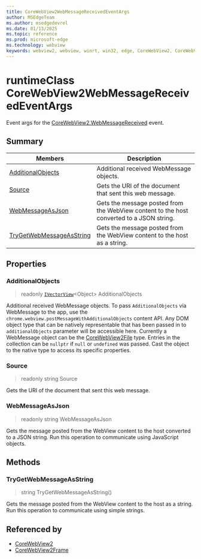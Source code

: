```yaml
---
title: CoreWebView2WebMessageReceivedEventArgs
author: MSEdgeTeam
ms.author: msedgedevrel
ms.date: 01/13/2025
ms.topic: reference
ms.prod: microsoft-edge
ms.technology: webview
keywords: webview2, webview, winrt, win32, edge, CoreWebView2, CoreWebView2Controller, browser control, edge html, CoreWebView2WebMessageReceivedEventArgs
---
```


# runtimeClass CoreWebView2WebMessageReceivedEventArgs



Event args for the [CoreWebView2.WebMessageReceived](corewebview2.md#webmessagereceived) event.

## Summary

Members|Description
--|--
[AdditionalObjects](#additionalobjects) | Additional received WebMessage objects.
[Source](#source) | Gets the URI of the document that sent this web message.
[WebMessageAsJson](#webmessageasjson) | Gets the message posted from the WebView content to the host converted to a JSON string.
[TryGetWebMessageAsString](#trygetwebmessageasstring) | Gets the message posted from the WebView content to the host as a string.

## Properties

### AdditionalObjects

> readonly  [`IVectorView`](/uwp/api/Windows.Foundation.Collections.IVectorView-1)&lt;Object&gt; AdditionalObjects

Additional received WebMessage objects.
To pass `AdditionalObjects` via WebMessage to the app, use the `chrome.webview.postMessageWithAdditionalObjects` content API. Any DOM object type that can be natively representable that has been passed in to `additionalObjects` parameter will be accessible here. Currently a WebMessage object can be the [CoreWebView2File](corewebview2file.md) type.
Entries in the collection can be `nullptr` if `null` or `undefined` was passed. Cast the object to the native type to access its specific properties.

### Source

> readonly  string Source

Gets the URI of the document that sent this web message.

### WebMessageAsJson

> readonly  string WebMessageAsJson

Gets the message posted from the WebView content to the host converted to a JSON string.
Run this operation to communicate using JavaScript objects.



## Methods

### TryGetWebMessageAsString

> string TryGetWebMessageAsString()

Gets the message posted from the WebView content to the host as a string.
Run this operation to communicate using simple strings.






## Referenced by

- [CoreWebView2](corewebview2.md)
- [CoreWebView2Frame](corewebview2frame.md)
